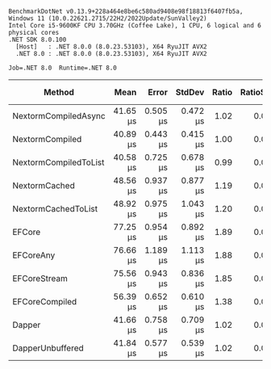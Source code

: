 ```

BenchmarkDotNet v0.13.9+228a464e8be6c580ad9408e98f18813f6407fb5a, Windows 11 (10.0.22621.2715/22H2/2022Update/SunValley2)
Intel Core i5-9600KF CPU 3.70GHz (Coffee Lake), 1 CPU, 6 logical and 6 physical cores
.NET SDK 8.0.100
  [Host]   : .NET 8.0.0 (8.0.23.53103), X64 RyuJIT AVX2
  .NET 8.0 : .NET 8.0.0 (8.0.23.53103), X64 RyuJIT AVX2

Job=.NET 8.0  Runtime=.NET 8.0  

```
| Method                | Mean     | Error    | StdDev   | Ratio | RatioSD | Gen0   | Gen1   | Allocated | Alloc Ratio |
|---------------------- |---------:|---------:|---------:|------:|--------:|-------:|-------:|----------:|------------:|
| NextormCompiledAsync  | 41.65 μs | 0.505 μs | 0.472 μs |  1.02 |    0.02 | 0.4272 |      - |   2.12 KB |        0.94 |
| NextormCompiled       | 40.89 μs | 0.443 μs | 0.415 μs |  1.00 |    0.00 | 0.4883 |      - |   2.26 KB |        1.00 |
| NextormCompiledToList | 40.58 μs | 0.725 μs | 0.678 μs |  0.99 |    0.02 | 0.4883 |      - |   2.39 KB |        1.06 |
| NextormCached         | 48.56 μs | 0.937 μs | 0.877 μs |  1.19 |    0.03 | 1.0986 |      - |   5.45 KB |        2.41 |
| NextormCachedToList   | 48.92 μs | 0.975 μs | 1.043 μs |  1.20 |    0.02 | 1.0986 |      - |   5.58 KB |        2.47 |
| EFCore                | 77.25 μs | 0.954 μs | 0.892 μs |  1.89 |    0.03 | 2.1973 | 0.4883 |  10.53 KB |        4.66 |
| EFCoreAny             | 76.66 μs | 1.189 μs | 1.113 μs |  1.88 |    0.04 | 1.7090 | 0.2441 |   8.78 KB |        3.89 |
| EFCoreStream          | 75.56 μs | 0.943 μs | 0.836 μs |  1.85 |    0.03 | 2.1973 | 0.4883 |  10.14 KB |        4.49 |
| EFCoreCompiled        | 56.39 μs | 0.652 μs | 0.610 μs |  1.38 |    0.02 | 1.5259 | 0.4883 |   7.16 KB |        3.17 |
| Dapper                | 41.66 μs | 0.758 μs | 0.709 μs |  1.02 |    0.02 | 0.3662 |      - |   1.88 KB |        0.83 |
| DapperUnbuffered      | 41.84 μs | 0.577 μs | 0.539 μs |  1.02 |    0.02 | 0.3662 |      - |    1.8 KB |        0.80 |
